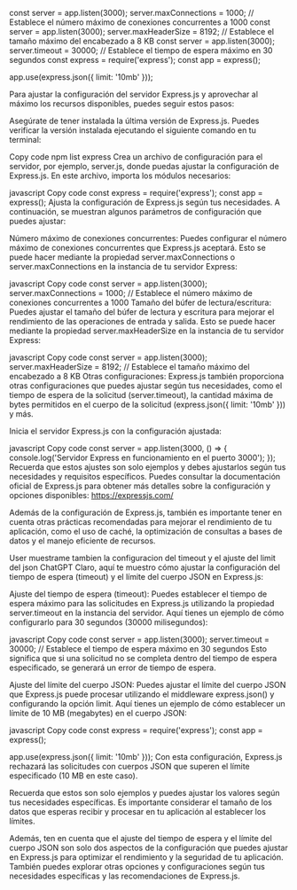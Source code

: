 const server = app.listen(3000);
server.maxConnections = 1000; // Establece el número máximo de conexiones concurrentes a 1000
const server = app.listen(3000);
server.maxHeaderSize = 8192; // Establece el tamaño máximo del encabezado a 8 KB
const server = app.listen(3000);
server.timeout = 30000; // Establece el tiempo de espera máximo en 30 segundos
const express = require('express');
const app = express();

app.use(express.json({ limit: '10mb' }));

Para ajustar la configuración del servidor Express.js y aprovechar al máximo los recursos disponibles, puedes seguir estos pasos:

Asegúrate de tener instalada la última versión de Express.js. Puedes verificar la versión instalada ejecutando el siguiente comando en tu terminal:

Copy code
npm list express
Crea un archivo de configuración para el servidor, por ejemplo, server.js, donde puedas ajustar la configuración de Express.js. En este archivo, importa los módulos necesarios:

javascript
Copy code
const express = require('express');
const app = express();
Ajusta la configuración de Express.js según tus necesidades. A continuación, se muestran algunos parámetros de configuración que puedes ajustar:

Número máximo de conexiones concurrentes: Puedes configurar el número máximo de conexiones concurrentes que Express.js aceptará. Esto se puede hacer mediante la propiedad server.maxConnections o server.maxConnections en la instancia de tu servidor Express:

javascript
Copy code
const server = app.listen(3000);
server.maxConnections = 1000; // Establece el número máximo de conexiones concurrentes a 1000
Tamaño del búfer de lectura/escritura: Puedes ajustar el tamaño del búfer de lectura y escritura para mejorar el rendimiento de las operaciones de entrada y salida. Esto se puede hacer mediante la propiedad server.maxHeaderSize en la instancia de tu servidor Express:

javascript
Copy code
const server = app.listen(3000);
server.maxHeaderSize = 8192; // Establece el tamaño máximo del encabezado a 8 KB
Otras configuraciones: Express.js también proporciona otras configuraciones que puedes ajustar según tus necesidades, como el tiempo de espera de la solicitud (server.timeout), la cantidad máxima de bytes permitidos en el cuerpo de la solicitud (express.json({ limit: '10mb' })) y más.

Inicia el servidor Express.js con la configuración ajustada:

javascript
Copy code
const server = app.listen(3000, () => {
console.log('Servidor Express en funcionamiento en el puerto 3000');
});
Recuerda que estos ajustes son solo ejemplos y debes ajustarlos según tus necesidades y requisitos específicos. Puedes consultar la documentación oficial de Express.js para obtener más detalles sobre la configuración y opciones disponibles: https://expressjs.com/

Además de la configuración de Express.js, también es importante tener en cuenta otras prácticas recomendadas para mejorar el rendimiento de tu aplicación, como el uso de caché, la optimización de consultas a bases de datos y el manejo eficiente de recursos.

User
muestrame tambien la configuracion del timeout y el ajuste del limit del json
ChatGPT
Claro, aquí te muestro cómo ajustar la configuración del tiempo de espera (timeout) y el límite del cuerpo JSON en Express.js:

Ajuste del tiempo de espera (timeout):
Puedes establecer el tiempo de espera máximo para las solicitudes en Express.js utilizando la propiedad server.timeout en la instancia del servidor. Aquí tienes un ejemplo de cómo configurarlo para 30 segundos (30000 milisegundos):

javascript
Copy code
const server = app.listen(3000);
server.timeout = 30000; // Establece el tiempo de espera máximo en 30 segundos
Esto significa que si una solicitud no se completa dentro del tiempo de espera especificado, se generará un error de tiempo de espera.

Ajuste del límite del cuerpo JSON:
Puedes ajustar el límite del cuerpo JSON que Express.js puede procesar utilizando el middleware express.json() y configurando la opción limit. Aquí tienes un ejemplo de cómo establecer un límite de 10 MB (megabytes) en el cuerpo JSON:

javascript
Copy code
const express = require('express');
const app = express();

app.use(express.json({ limit: '10mb' }));
Con esta configuración, Express.js rechazará las solicitudes con cuerpos JSON que superen el límite especificado (10 MB en este caso).

Recuerda que estos son solo ejemplos y puedes ajustar los valores según tus necesidades específicas. Es importante considerar el tamaño de los datos que esperas recibir y procesar en tu aplicación al establecer los límites.

Además, ten en cuenta que el ajuste del tiempo de espera y el límite del cuerpo JSON son solo dos aspectos de la configuración que puedes ajustar en Express.js para optimizar el rendimiento y la seguridad de tu aplicación. También puedes explorar otras opciones y configuraciones según tus necesidades específicas y las recomendaciones de Express.js.

